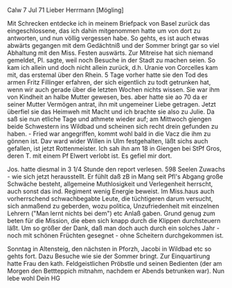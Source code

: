  Calw 7 Jul 71
Lieber Herrmann [Mögling]

Mit Schrecken entdecke ich in meinem Briefpack von Basel zurück das eingeschlossene, das ich dahin mitgenommen hatte um von dort zu antworten, und nun völlig vergessen habe. So gehts, es ist auch etwas abwärts gegangen mit dem Gedächtniß und der Sommer bringt gar so viel Abhaltung mit den Miss. Festen auswärts. Zur Mitreise hat sich niemand gemeldet, Pl. sagte, weil noch Besuche in der Stadt zu machen seien. So kam ich allein und doch nicht allein zurück, d.h. Uranie von Corcelles kam mit, das erstemal über den Rhein. 5 Tage vorher hatte sie den Tod des armen Fritz Fillinger erfahren, der sich eigentlich zu todt getrunken hat, wenn wir auch gerade über die letzten Wochen nichts wissen. Sie war ihm von Kindheit an halbe Mutter gewesen, bes. aber hatte sie ao 70 da er seiner Mutter Vermögen antrat, ihn mit ungemeiner Liebe getragen. Jetzt überfiel sie das Heimweh mit Macht und ich brachte sie also zu Julie. Da saß sie nun etliche Tage und athmete wieder auf; am Mittwoch giengen beide Schwestern ins Wildbad und scheinen sich recht drein gefunden zu haben. - Fried war angegriffen, kommt wohl bald in die Vacz die ihm zu gönnen ist. Dav ward wider Willen in Ulm festgehalten, läßt sichs auch gefallen, ist jetzt Rottenmeister. Ich sah ihn am 18 in Giengen bei StPf Gros, deren T. mit einem Pf Elwert verlobt ist. Es gefiel mir dort.

Jos. hatte diesmal in 3 1/4 Stunde den report verlesen. 598 Seelen Zuwachs - wie sich jetzt herausstellt. Er fühlt daß zB in Mang seit Pfl's Abgang große Schwäche besteht, allgemeine Muthlosigkeit und Verlegenheit herrscht, auch sonst das ind. Regiment wenig Energie beweist. Im Miss.haus auch vorherrschend schwachbegabte Leute, die tüchtigeren darum versucht, sich anmaßend zu geberden, wozu politica, Unzufriedenheit mit einzelnen Lehrern ("Man lernt nichts bei dem") etc Anlaß gaben. Grund genug zum beten für die Mission, die eben sich knapp durch die Klippen durchsteuern läßt. Um so größer der Dank, daß man doch auch durch ein solches Jahr - noch mit schönen Früchten gesegnet - ohne Scheitern durchgekommen ist.

Sonntag in Altensteig, den nächsten in Pforzh, Jacobi in Wildbad etc so gehts fort. Dazu Besuche wie sie der Sommer bringt. Zur Einquartirung hatte Frau den kath. Feldgeistlichen Pröbstle und seinen Bedienten (der am Morgen den Bettteppich mitnahm, nachdem er Abends betrunken war). Nun lebe wohl  Dein HG
